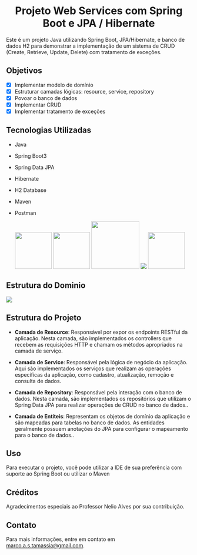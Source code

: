 <h1 align="center">Projeto Web Services com Spring Boot e JPA / Hibernate</h1>

<p>Este é um projeto Java utilizando Spring Boot, JPA/Hibernate, e banco de dados H2 para demonstrar a implementação de um sistema de CRUD (Create, Retrieve, Update, Delete) com tratamento de exceções.</p>

## Objetivos
- [x] Implementar modelo de domínio
- [x] Estruturar camadas lógicas: resource, service, repository
- [x] Povoar o banco de dados
- [x] Implementar CRUD
- [x] Implementar tratamento de exceções

## Tecnologias Utilizadas

- Java
- Spring Boot3
- Spring Data JPA
- Hibernate
- H2 Database
- Maven
- Postman


           
          

  <img height = 100 hidht = 120 src="https://cdn.jsdelivr.net/gh/devicons/devicon@latest/icons/java/java-original-wordmark.svg" /> <img height = 100 hidht = 120 src="https://cdn.jsdelivr.net/gh/devicons/devicon@latest/icons/spring/spring-original-wordmark.svg" />   <img height = 130 hidht = 120 src="https://cdn.jsdelivr.net/gh/devicons/devicon@latest/icons/postman/postman-original-wordmark.svg" />   <img src="https://cdn.jsdelivr.net/gh/devicons/devicon@latest/icons/maven/maven-original-wordmark.svg" /> <img height = 100 hidht = 120 src="https://cdn.jsdelivr.net/gh/devicons/devicon@latest/icons/tomcat/tomcat-original-wordmark.svg" />
                
## Estrutura do Dominio

<img src =https://r2.easyimg.io/9rn0xvian/capturar.png />


## Estrutura do Projeto
  * **Camada de Resource**: Responsável por expor os endpoints RESTful da aplicação. Nesta camada, são implementados os controllers que recebem as requisições HTTP e chamam os métodos apropriados na camada de serviço.
 
  * **Camada de Service**: Responsável pela lógica de negócio da aplicação. Aqui são implementados os serviços que realizam as operações específicas da aplicação, como cadastro, atualização, remoção e consulta de dados.

  * **Camada de Repository**: Responsável pela interação com o banco de dados. Nesta camada, são implementados os repositórios que utilizam o Spring Data JPA para realizar operações de CRUD no banco de dados..
 
  * **Camada de Entiteis**: Representam os objetos de domínio da aplicação e são mapeadas para tabelas no banco de dados. As entidades geralmente possuem anotações do JPA para configurar o mapeamento para o banco de dados..


## Uso
Para executar o projeto, você pode utilizar a IDE de sua preferência com suporte ao Spring Boot ou utilizar o Maven

## Créditos

Agradecimentos especiais ao Professor Nelio Alves por sua contribuição.

## Contato

Para mais informações, entre em contato em marco.a.s.tamassia@gmail.com.
